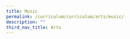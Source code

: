```yaml
---
title: Music
permalink: /curriculum/curriculum/arts/music/
description: ""
third_nav_title: Arts
---
```

